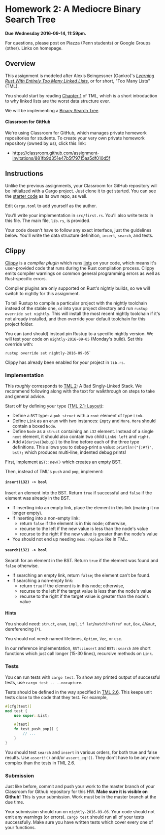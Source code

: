 # Homework 2: A Mediocre Binary Search Tree

**Due Wednesday 2016-09-14, 11:59pm.**

For questions, please post on Piazza (Penn students) or Google Groups (other).
Links on homepage.

## Overview

This assignment is modeled after Alexis Beingessner (Gankro)'s [_Learning Rust
With Entirely Too Many Linked Lists_][TML], or for short, "Too Many Lists" (TML).


You should start by reading [Chapter 1][TML] of TML, which is a short
introduction to why linked lists are the worst data structure ever.

We will be implementing a [Binary Search Tree][BST].

[TML]: http://cglab.ca/~abeinges/blah/too-many-lists/book/
[BST]: https://en.wikipedia.org/wiki/Binary_search_tree

#### Classroom for GitHub

We're using Classroom for GitHub, which manages private homework repositories
for students. To create your very own private homework repository (owned by
us), click this link:

* https://classroom.github.com/assignment-invitations/881fb9d351e47b5f79715aa5df010d5f

## Instructions

Unlike the previous assignments, your Classroom for GitHub repository will be
initialized with a Cargo project. Just clone it to get started. You can see the
[starter code] as its own repo, as well.

Edit `Cargo.toml` to add yourself as the author.

You'll write your implementation in `src/first.rs`. You'll also write tests
in this file. The main file, `lib.rs`, is provided.

Your code doesn't have to follow any exact interface, just the guidelines below.
You'll write the data structure definition, `insert`, `search`, and tests.

[starter code]: https://github.com/cis198-2016f/hw02

## Clippy

[Clippy] is a _compiler plugin_ which runs [lints] on your code, which means
it's user-provided code that runs during the Rust compilation process. Clippy
emits compiler warnings on common general programming errors as well as
Rust-specific errors.

Compiler plugins are only supported on Rust's nightly builds, so we will switch
to nightly for this assignment.

To tell Rustup to compile a particular project with the nightly
toolchain instead of the stable one, `cd` into your project directory and run
`rustup override set nightly`. This will install the most recent nightly
toolchain if it's not already installed, and then override your default
toolchain for this project folder.

You can (and should) instead pin Rustup to a specific nightly version. We will
test your code on `nightly-2016-09-05` (Monday's build). Set this override with:

```
rustup override set nightly-2016-09-05`
```

Clippy has already been enabled for your project in `lib.rs`.

[Clippy]: https://github.com/Manishearth/rust-clippy
[lints]: https://en.wikipedia.org/wiki/Lint_%28software%29

### Implementation

This _roughly_ corresponds to [TML 2]: A Bad Singly-Linked Stack. We recommend
following along with the text for walkthrough on steps to take and general
advice.

Start off by defining your type ([TML 2.1: Layout][TML 2.1]):

[TML 2]: http://cglab.ca/~abeinges/blah/too-many-lists/book/first.html
[TML 2.1]: http://cglab.ca/~abeinges/blah/too-many-lists/book/first-layout.html

* Define a `BST` type: a `pub struct` with a `root` element of type `Link`.
* Define `Link` as an `enum` with two instances: `Empty` and `More`.
  `More` should contain a boxed `Node`.
* Define `Node` as a `struct` containing an `i32` element. Instead of a single
  `next` element, it should also contain two child `Link`s: `left` and `right`.
* Add `#[derive(Debug)]` to the line before each of the three type definitions.
  This allows you to debug-print a value: `println!("{:#?}", bst);`
  which produces multi-line, indented debug prints!

First, implement `BST::new()` which creates an empty BST.

Then, instead of TML's `push` and `pop`, implement:

#### `insert(i32) -> bool`

Insert an element into the BST. Return `true` if successful and `false` if the
element was already in the BST.

* If inserting into an empty link, place the element in this link (making it
  no longer empty).
* If inserting into a non-empty link:
  * return `false` if the element is in this node; otherwise,
  * recurse to the left if the new value is less than the node's value
  * recurse to the right if the new value is greater than the node's value
* You should not end up needing `mem::replace` like in TML.

#### `search(i32) -> bool`

Search for an element in the BST. Return `true` if the element was found and
`false` otherwise.

* If searching an empty link, return `false`; the element can't be found.
* If searching a non-empty link:
  * return `true` if the element is in this node; otherwise,
  * recurse to the left if the target value is less than the node's value
  * recurse to the right if the target value is greater than the node's value

#### Hints

You should need: `struct`, `enum`, `impl`, `if let`/`match`/`ref`/`ref mut`, `Box`,
`&`/`&mut`, dereferencing (`*`).

You should not need: named lifetimes, `Option`, `Vec`, or `use`.

In our reference implementation, `BST::insert` and `BST::search` are short
functions which just call longer (15-30 lines), recursive methods on `Link`.

### Tests

You can run tests with `cargo test`. To show any printed output of successful
tests, use `cargo test -- --nocapture`.

Tests should be defined in the way specified in
[TML 2.6](http://cglab.ca/~abeinges/blah/too-many-lists/book/first-test.html).
This keeps unit tests close to the code that they test. For example,

```rust
#[cfg(test)]
mod test {
    use super::List;

    #[test]
    fn test_push_pop() {
        // ...
    }
}
```

You should test `search` and `insert` in various orders, for both true and
false results. Use `assert!()` and/or `assert_eq!()`. They don't have
to be any more complex than the tests in TML 2.6.

### Submission

Just like before, commit and push your work to the master branch of your
Classroom for Github repository for this HW. **Make sure it is visible on
Github!** This is your submission. Work must be in the master branch at the
due time.

Your submission should run on `nightly-2016-09-06`.
Your code should not emit any warnings (or errors).
`cargo test` should run all of your tests successfully.
Make sure you have written tests which cover every one of your functions.
